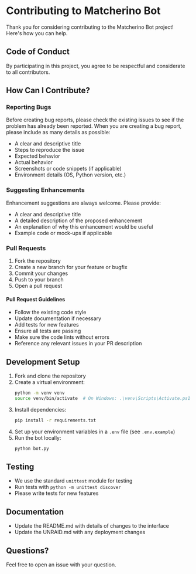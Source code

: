 # Contributing to Matcherino Bot

Thank you for considering contributing to the Matcherino Bot project! Here's how you can help.

## Code of Conduct

By participating in this project, you agree to be respectful and considerate to all contributors.

## How Can I Contribute?

### Reporting Bugs

Before creating bug reports, please check the existing issues to see if the problem has already been reported. When you are creating a bug report, please include as many details as possible:

- A clear and descriptive title
- Steps to reproduce the issue
- Expected behavior
- Actual behavior
- Screenshots or code snippets (if applicable)
- Environment details (OS, Python version, etc.)

### Suggesting Enhancements

Enhancement suggestions are always welcome. Please provide:

- A clear and descriptive title
- A detailed description of the proposed enhancement
- An explanation of why this enhancement would be useful
- Example code or mock-ups if applicable

### Pull Requests

1. Fork the repository
2. Create a new branch for your feature or bugfix
3. Commit your changes
4. Push to your branch
5. Open a pull request

#### Pull Request Guidelines

- Follow the existing code style
- Update documentation if necessary
- Add tests for new features
- Ensure all tests are passing
- Make sure the code lints without errors
- Reference any relevant issues in your PR description

## Development Setup

1. Fork and clone the repository
2. Create a virtual environment:
   ```bash
   python -m venv venv
   source venv/bin/activate  # On Windows: .\venv\Scripts\Activate.ps1
   ```
3. Install dependencies:
   ```bash
   pip install -r requirements.txt
   ```
4. Set up your environment variables in a `.env` file (see `.env.example`)
5. Run the bot locally:
   ```bash
   python bot.py
   ```

## Testing

- We use the standard `unittest` module for testing
- Run tests with `python -m unittest discover`
- Please write tests for new features

## Documentation

- Update the README.md with details of changes to the interface
- Update the UNRAID.md with any deployment changes

## Questions?

Feel free to open an issue with your question. 